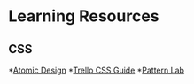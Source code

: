 # Learning Resources #

## CSS ##
*[Atomic Design](http://atomicdesign.bradfrost.com/table-of-contents)
*[Trello CSS Guide](https://gist.github.com/bobbygrace/9e961e8982f42eb91b80)
*[Pattern Lab](http://patternlab.io)
